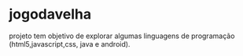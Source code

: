 # jogodavelha
projeto tem objetivo de explorar algumas linguagens de programação (html5,javascript,css, java e android).
